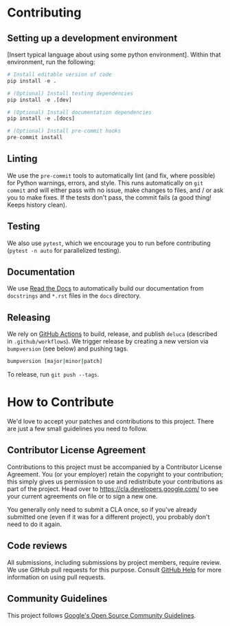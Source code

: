 # Contributing

## Setting up a development environment

[Insert typical language about using some python environment]. Within that
environment, run the following:

```python
# Install editable version of code
pip install -e .

# (Optional) Install testing dependencies
pip install -e .[dev]

# (Optional) Install documentation dependencies
pip install -e .[docs]

# (Optional) Install pre-commit hooks
pre-commit install
```

## Linting

We use the `pre-commit` tools to automatically lint (and fix, where possible)
for Python warnings, errors, and style. This runs automatically on `git commit`
and will either pass with no issue, make changes to files, and / or ask you to
make fixes. If the tests don't pass, the commit fails (a good thing! Keeps
history clean).

## Testing

We also use `pytest`, which we encourage you to run before contributing
(`pytest -n auto` for parallelized testing).

## Documentation

We use [Read the Docs](https://deluca.readthedocs.io/en/latest) to
automatically build our documentation from `docstrings` and `*.rst` files in the
`docs` directory.

## Releasing

We rely on [GitHub Actions](https://github.com/google/deluca/actions) to
build, release, and publish `deluca` (described in `.github/workflows`). We
trigger release by creating a new version via `bumpversion` (see below) and
pushing tags.

```bash
bumpversion [major|minor|patch]
```

To release, run `git push --tags`.

# How to Contribute

We'd love to accept your patches and contributions to this project. There are
just a few small guidelines you need to follow.

## Contributor License Agreement

Contributions to this project must be accompanied by a Contributor License
Agreement. You (or your employer) retain the copyright to your contribution;
this simply gives us permission to use and redistribute your contributions as
part of the project. Head over to <https://cla.developers.google.com/> to see
your current agreements on file or to sign a new one.

You generally only need to submit a CLA once, so if you've already submitted one
(even if it was for a different project), you probably don't need to do it
again.

## Code reviews

All submissions, including submissions by project members, require review. We
use GitHub pull requests for this purpose. Consult
[GitHub Help](https://help.github.com/articles/about-pull-requests/) for more
information on using pull requests.

## Community Guidelines

This project follows [Google's Open Source Community
Guidelines](https://opensource.google/conduct/).
